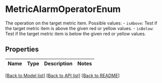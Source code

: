 # MetricAlarmOperatorEnum

The operation on the target metric item.  Possible values: - `isAbove`: Test if the target metric item is above the given red or yellow values. - `isBelow`: Test if the target metric item is below the given red or yellow values. 

## Properties
Name | Type | Description | Notes
------------ | ------------- | ------------- | -------------

[[Back to Model list]](../README.md#documentation-for-models) [[Back to API list]](../README.md#documentation-for-api-endpoints) [[Back to README]](../README.md)


